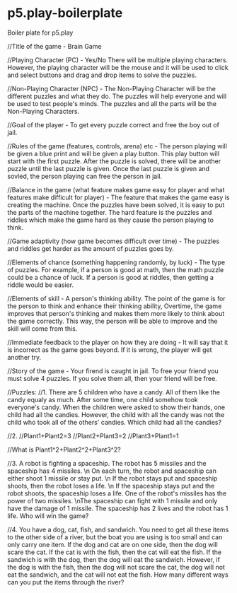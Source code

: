 # p5.play-boilerplate
Boiler plate for p5.play

//Title of the game - Brain Game


//Playing Character (PC) - Yes/No There will be multiple playing characters. However, the playing character will be the mouse and it will be used to click and select buttons and drag and drop items to solve the puzzles. 


//Non-Playing Character (NPC) - The Non-Playing Character will be the different puzzles and what they do. The puzzles will help everyone and will be used to test people's minds. The puzzles and all the parts will be the Non-Playing Characters.


//Goal of the player - To get every puzzle correct and free the boy out of jail. 


//Rules of the game (features, controls, arena) etc - The person playing will be given a blue print and will be given a play button. This play button will start with the first puzzle. After the puzzle is solved, there will be another puzzle until the last puzzle is given. Once the last puzzle is given and sovled, the person playing can free the person in jail. 



//Balance in the game (what feature makes game easy for player and what features make difficult for player) - The feature that makes the game easy is creating the machine. Once the puzzles have been solved, it is easy to put the parts of the machine together. The hard feature is the puzzles and riddles which make the game hard as they cause the person playing to think.  


//Game adaptivity (how game becomes difficult over time) - The puzzles and riddles get harder as the amount of puzzles goes by. 


//Elements of chance (something happening randomly, by luck) - The type of puzzles. For example, if a person is good at math, then the math puzzle could be a chance of luck. If a person is good at riddles, then getting a riddle would be easier. 


//Elements of skill - A person's thinking ability. The point of the game is for the person to think and enhance their thinking ability, Overtime, the game improves that person's thinking and makes them more likely to think about the game correctly. This way, the person will be able to improve and the skill will come from this. 


//Immediate feedback to the player on how they are doing - It will say that it is incorrect as the game goes beyond. If it is wrong, the player will get another try. 

 
//Story of the game - Your firend is caught in jail. To free your friend you must solve 4 puzzles. If you solve them all, then your friend will be free. 


//Puzzles: 
//1. There are 5 children who have a candy. All of them like the candy equaly as much. After some time, one child somehow took everyone's candy. When the children were asked to show their hands, one child had all the candies. However, the child with all the candy was not the child who took all of the others' candies. Which child had all the candies? 

//2.
//Plant1+Plant2=3
//Plant2+Plant3=2
//Plant3+Plant1=1

//What is Plant1^2+Plant2^2+Plant3^2?

//3. A robot is fighting a spaceship. The robot has 5 missiles and the spaceship has 4 missiles. \n On each turn, the robot and spaceship can either shoot 1 missile or stay put. \n If the robot stays put and spaceship shoots, then the robot loses a life. \n If the spaceship stays put and the robot shoots, the spaceship loses a life. One of the robot's missiles has the power of two missiles. \nThe spaceship can fight with 1 missile and only have the damage of 1 missile. The spaceship has 2 lives and the robot has 1 life. Who will win the game?

//4. You have a dog, cat, fish, and sandwich. You need to get all these items to the other side of a river, but the boat you are using is too small and can only carry one item. If the dog and cat are on one side, then the dog will scare the cat. If the cat is with the fish, then the cat will eat the fish. If the sandwich is with the dog, then the dog will eat the sandwich. However, if the dog is with the fish, then the dog will not scare the cat, the dog will not eat the sandwich, and the cat will not eat the fish. How many different ways can you put the items through the river?

